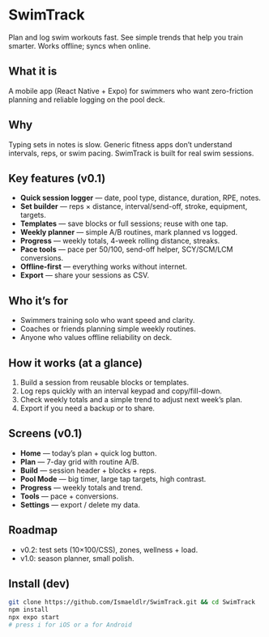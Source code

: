 # SwimTrack

Plan and log swim workouts fast. See simple trends that help you train smarter. Works offline; syncs when online.

## What it is
A mobile app (React Native + Expo) for swimmers who want zero-friction planning and reliable logging on the pool deck.

## Why
Typing sets in notes is slow. Generic fitness apps don’t understand intervals, reps, or swim pacing. SwimTrack is built for real swim sessions.

## Key features (v0.1)
- **Quick session logger** — date, pool type, distance, duration, RPE, notes.
- **Set builder** — reps × distance, interval/send-off, stroke, equipment, targets.
- **Templates** — save blocks or full sessions; reuse with one tap.
- **Weekly planner** — simple A/B routines, mark planned vs logged.
- **Progress** — weekly totals, 4-week rolling distance, streaks.
- **Pace tools** — pace per 50/100, send-off helper, SCY/SCM/LCM conversions.
- **Offline-first** — everything works without internet.
- **Export** — share your sessions as CSV.

## Who it’s for
- Swimmers training solo who want speed and clarity.
- Coaches or friends planning simple weekly routines.
- Anyone who values offline reliability on deck.

## How it works (at a glance)
1. Build a session from reusable blocks or templates.  
2. Log reps quickly with an interval keypad and copy/fill-down.  
3. Check weekly totals and a simple trend to adjust next week’s plan.  
4. Export if you need a backup or to share.

## Screens (v0.1)
- **Home** — today’s plan + quick log button.  
- **Plan** — 7-day grid with routine A/B.  
- **Build** — session header + blocks + reps.  
- **Pool Mode** — big timer, large tap targets, high contrast.  
- **Progress** — weekly totals and trend.  
- **Tools** — pace + conversions.  
- **Settings** — export / delete my data.

## Roadmap
- v0.2: test sets (10×100/CSS), zones, wellness + load.  
- v1.0: season planner, small polish.

## Install (dev)
```bash
git clone https://github.com/Ismaeldlr/SwimTrack.git && cd SwimTrack
npm install
npx expo start
# press i for iOS or a for Android
